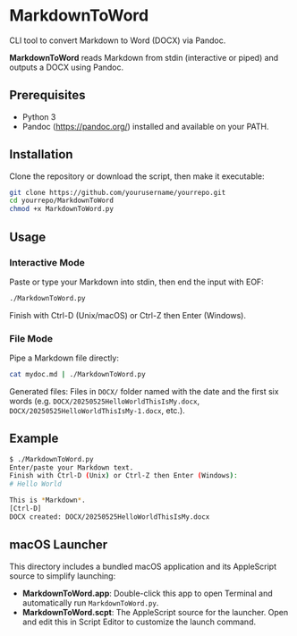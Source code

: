 # MarkdownToWord

CLI tool to convert Markdown to Word (DOCX) via Pandoc.

**MarkdownToWord** reads Markdown from stdin (interactive or piped) and outputs a DOCX using Pandoc.

## Prerequisites

- Python 3
- Pandoc (https://pandoc.org/) installed and available on your PATH.

## Installation

Clone the repository or download the script, then make it executable:

```bash
git clone https://github.com/yourusername/yourrepo.git
cd yourrepo/MarkdownToWord
chmod +x MarkdownToWord.py
```

## Usage

### Interactive Mode

Paste or type your Markdown into stdin, then end the input with EOF:

```bash
./MarkdownToWord.py
```

Finish with Ctrl-D (Unix/macOS) or Ctrl-Z then Enter (Windows).

### File Mode

Pipe a Markdown file directly:

```bash
cat mydoc.md | ./MarkdownToWord.py
```

Generated files: Files in `DOCX/` folder named with the date and the first six words (e.g. `DOCX/20250525HelloWorldThisIsMy.docx`, `DOCX/20250525HelloWorldThisIsMy-1.docx`, etc.).

## Example

```bash
$ ./MarkdownToWord.py
Enter/paste your Markdown text.
Finish with Ctrl-D (Unix) or Ctrl-Z then Enter (Windows):
# Hello World

This is *Markdown*.
[Ctrl-D]
DOCX created: DOCX/20250525HelloWorldThisIsMy.docx
```
## macOS Launcher

This directory includes a bundled macOS application and its AppleScript source to simplify launching:

- **MarkdownToWord.app**: Double-click this app to open Terminal and automatically run `MarkdownToWord.py`.
- **MarkdownToWord.scpt**: The AppleScript source for the launcher. Open and edit this in Script Editor to customize the launch command.